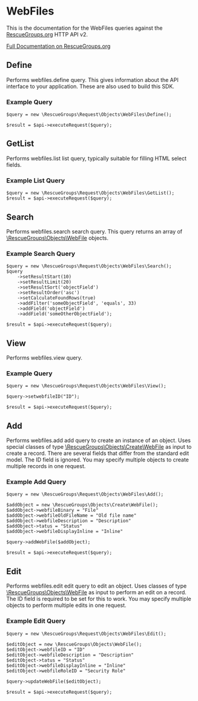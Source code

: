 # WebFiles

This is the documentation for the WebFiles queries against the [RescueGroups.org](https://www.rescuegroups.org/) HTTP API v2.

[Full Documentation on RescueGroups.org](https://userguide.rescuegroups.org/display/APIDG/Object+definitions#Objectdefinitions-webfiles)

## Define
Performs webfiles.define query. This gives information about the API interface to your application. These are also used to build this SDK.

### Example Query

    $query = new \RescueGroups\Request\Objects\WebFiles\Define();

    $result = $api->executeRequest($query);
## GetList
Performs webfiles.list list query, typically suitable for filling HTML select fields.

### Example List Query

    $query = new \RescueGroups\Request\Objects\WebFiles\GetList();
    $result = $api->executeRequest($query);
## Search
Performs webfiles.search search query. This query returns an array of [\RescueGroups\Objects\WebFile](../../../src/Objects/WebFile.php) objects.

### Example Search Query

    $query = new \RescueGroups\Request\Objects\WebFiles\Search();
    $query
        ->setResultStart(10)
        ->setResultLimit(20)
        ->setResultSort('objectField')
        ->setResultOrder('asc')
        ->setCalculateFoundRows(true)
        ->addFilter('someObjectField', 'equals', 33)
        ->addField('objectField')
        ->addField('someOtherObjectField');

    $result = $api->executeRequest($query);
## View
Performs webfiles.view query.

### Example Query

    $query = new \RescueGroups\Request\Objects\WebFiles\View();

    $query->setwebfileID("ID");

    $result = $api->executeRequest($query);

## Add
Performs webfiles.add add query to create an instance of an object. Uses special classes of type [\RescueGroups\Objects\Create\WebFile](../../../src/Objects/WebFile.php) as input to create a record. There are several fields that differ from the standard edit model. The ID field is ignored. You may specify multiple objects to create multiple records in one request.

### Example Add Query

    $query = new \RescueGroups\Request\Objects\WebFiles\Add();

    $addObject = new \RescueGroups\Objects\Create\WebFile();
    $addObject->webfileBinary = "File"
    $addObject->webfileOldFileName = "Old file name"
    $addObject->webfileDescription = "Description"
    $addObject->tatus = "Status"
    $addObject->webfileDisplayInline = "Inline"

    $query->addWebFile($addObject);

    $result = $api->executeRequest($query);
## Edit
Performs webfiles.edit edit query to edit an object. Uses classes of type [\RescueGroups\Objects\WebFile](../../../src/Objects/WebFile.php) as input to perform an edit on a record. The ID field is required to be set for this to work. You may specify multiple objects to perform multiple edits in one request.

### Example Edit Query

    $query = new \RescueGroups\Request\Objects\WebFiles\Edit();

    $editObject = new \RescueGroups\Objects\WebFile();
    $editObject->webfileID = "ID"
    $editObject->webfileDescription = "Description"
    $editObject->tatus = "Status"
    $editObject->webfileDisplayInline = "Inline"
    $editObject->webfileRoleID = "Security Role"

    $query->updateWebFile($editObject);

    $result = $api->executeRequest($query);
